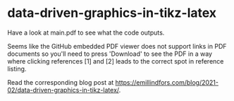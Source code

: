 # data-driven-graphics-in-tikz-latex

Have a look at main.pdf to see what the code outputs.

Seems like the GitHub embedded PDF viewer does not support links in PDF documents so you'll need to press 'Download' to see the PDF in a way where clicking references [1] and [2] leads to the correct spot in reference listing.

Read the corresponding blog post at https://emillindfors.com/blog/2021-02/data-driven-graphics-in-tikz-latex/.
